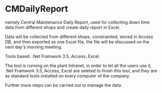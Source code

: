 # CMDailyReport

namely Central Maintenance Daily Report, used for collecting down time data from different shops and create daily report in Excel.

Data will be collected from different shops, constrainted, stored in Access DB, and then exported as one Excel file, the file will be discussed on the next day's morning meeting.

Tools based: .Net Framwork 3.5, Access, Excel.

The tool is running on the plant Intranet, in order to let all the users use it, .Net Framwork 3.5, Access, Excel are seleted to finish this tool, and they are as standard tools installed on every computer of the company.

Further more steps can be carried out to manage the data.
